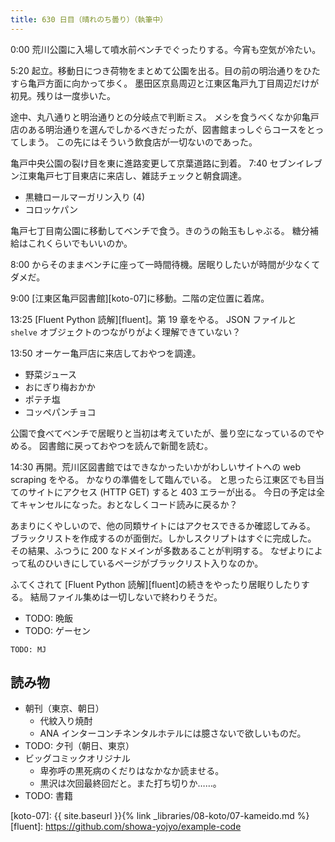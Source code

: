 ```yaml
---
title: 630 日目（晴れのち曇り）（執筆中）
---
```


0:00 荒川公園に入場して噴水前ベンチでぐったりする。今宵も空気が冷たい。

5:20 起立。移動日につき荷物をまとめて公園を出る。目の前の明治通りをひたすら亀戸方面に向かって歩く。
墨田区京島周辺と江東区亀戸九丁目周辺だけが初見。残りは一度歩いた。

途中、丸八通りと明治通りとの分岐点で判断ミス。
メシを食うべくなか卯亀戸店のある明治通りを選んでしかるべきだったが、図書館まっしぐらコースをとってしまう。
この先にはそういう飲食店が一切ないのであった。

亀戸中央公園の裂け目を東に進路変更して京葉道路に到着。
7:40 セブンイレブン江東亀戸七丁目東店に来店し、雑誌チェックと朝食調達。

* 黒糖ロールマーガリン入り (4)
* コロッケパン

亀戸七丁目南公園に移動してベンチで食う。きのうの飴玉もしゃぶる。
糖分補給はこれくらいでもいいのか。

8:00 からそのままベンチに座って一時間待機。居眠りしたいが時間が少なくてダメだ。

9:00 [江東区亀戸図書館][koto-07]に移動。二階の定位置に着席。

13:25 [Fluent Python 読解][fluent]。第 19 章をやる。
JSON ファイルと `shelve` オブジェクトのつながりがよく理解できていない？

13:50 オーケー亀戸店に来店しておやつを調達。

* 野菜ジュース
* おにぎり梅おかか
* ポテチ塩
* コッペパンチョコ

公園で食べてベンチで居眠りと当初は考えていたが、曇り空になっているのでやめる。
図書館に戻っておやつを読んで新聞を読む。

14:30 再開。荒川区図書館ではできなかったいかがわしいサイトへの web scraping をやる。
かなりの準備をして臨んでいる。
と思ったら江東区でも目当てのサイトにアクセス (HTTP GET) すると 403 エラーが出る。
今日の予定は全てキャンセルになった。おとなしくコード読みに戻るか？

あまりにくやしいので、他の同類サイトにはアクセスできるか確認してみる。
ブラックリストを作成するのが面倒だ。しかしスクリプトはすぐに完成した。
その結果、ふつうに 200 なドメインが多数あることが判明する。
なぜよりによって私のひいきにしているページがブラックリスト入りなのか。

ふてくされて [Fluent Python 読解][fluent]の続きをやったり居眠りしたりする。
結局ファイル集めは一切しないで終わりそうだ。

* TODO: 晩飯
* TODO: ゲーセン

```text
TODO: MJ
```

## 読み物

* 朝刊（東京、朝日）
  * 代紋入り焼酎
  * ANA インターコンチネンタルホテルには臆さないで欲しいものだ。
* TODO: 夕刊（朝日、東京）
* ビッグコミックオリジナル
  * 卑弥呼の黒死病のくだりはなかなか読ませる。
  * 黒沢は次回最終回だと。また打ち切りか……。
* TODO: 書籍

[koto-07]: {{ site.baseurl }}{% link _libraries/08-koto/07-kameido.md %}
[fluent]: <https://github.com/showa-yojyo/example-code>
